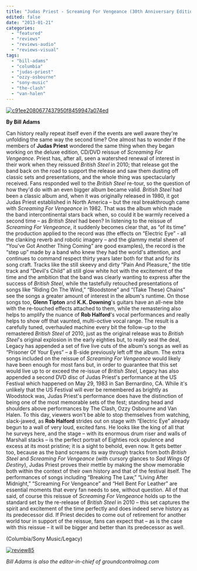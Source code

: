 ```yaml
---
title: "Judas Priest - Screaming For Vengeance (30th Anniversary Edition)"
edited: false
date: "2013-01-21"
categories:
  - "featured"
  - "reviews"
  - "reviews-audio"
  - "reviews-visual"
tags:
  - "bill-adams"
  - "columbia"
  - "judas-priest"
  - "ozzy-osbourne"
  - "sony-music"
  - "the-clash"
  - "van-halen"
---
```


[![c91ee2080677437950f8459947a074ed](http://www.hellbound.ca/wp-content/uploads/2013/01/c91ee2080677437950f8459947a074ed.jpg)](http://www.hellbound.ca/wp-content/uploads/2013/01/c91ee2080677437950f8459947a074ed.jpg)

**By Bill Adams**

Can history really repeat itself even if the events are well aware they're unfolding the same way the second time? One almost has to wonder if the members of **Judas Priest** wondered the same thing when they began working on the deluxe edition, CD/DVD reissue of _Screaming For Vengeance_. Priest has, after all, seen a watershed renewal of interest in their work when they reissued _British Steel_ in 2010; that release got the band back on the road to support the release and saw them dusting off classic sets and presentations, and the whole thing was spectacularly received. Fans responded well to the _British Steel_ re-tour, so the question of how they'd do with an even bigger album became valid. _British Steel_ had been a classic album and, when it was originally released in 1980, it got Judas Priest established in North America – but the real breakthrough came with _Screaming For Vengeance_ in 1982. That was the album which made the band intercontinental stars back when, so could it be warmly received a second time – as _British Steel_ had been? In listening to the reissue of _Screaming For Vengeance_, it suddenly becomes clear that, as “of its time” the production applied to the record was (the effects on “Electric Eye” - all the clanking reverb and robotic imagery – and the glammy metal sheen of “You've Got Another Thing Coming” are good examples), the record is the “step up” made by a band who knew they had the world's attention, and continues to command respect thirty years later both for that and for its song craft. Tracks like the still skeevy and dirty “Pain And Pleasure,” the title track and “Devil's Child” all still glow white hot with the excitement of the time and the ambition that the band was clearly wanting to express after the success of _British Steel_, while the tastefully retouched presentations of songs like “Riding On The Wind,” “Bloodstone” and “(Take These) Chains” see the songs a greater amount of interest in the album's runtime. On those songs too, **Glenn Tipton** and **K.K. Downing**'s guitars have an all-new bite with the re-touched effects attached to them, while the remastering also helps to amplify the nuance of **Rob Halford**'s vocal performances and really helps to show off that vaunted, multi-octive vocal range. The result is a carefully tuned, overhauled machine every bit the follow-up to the remastered _British Steel_ of 2010, just as the original release was to _British Steel_'s original explosion in the early eighties but, to really seal the deal, Legacy has appended a set of five live cuts of the album's songs as well as “Prisoner Of Your Eyes” – a B-side previously left off the album. The extra songs included on the reissue of _Screaming For Vengeance_ would likely have been enough for most fans but, in order to guarantee that this set would live up to or exceed the re-issue of _British Steel_, Legacy has also appended a second DVD disc of Judas Priest's performance at the US Festival which happened on May 29, 1983 in San Bernardino, CA. While it's unlikely that the US Festival will ever be remembered as brightly as Woodstock was, Judas Priest's performance does have the distinction of being one of the most memorable sets of the fest; standing head and shoulders above performances by The Clash, Ozzy Osbourne and Van Halen. To this day, viewers won't be able to stop themselves from watching, slack-jawed, as **Rob Halford** strides out on stage with “Electric Eye” already begun to a wall of very loud, excited fans. He looks like the king of all that he surveys here, and the stage – with its enormous drum riser and walls of Marshall stacks – is the perfect portrait of Eighties rock opulence and excess at its most pristine; it is a sight to behold, even now. It gets better too, because as the band screams its way through tracks from both _British Steel_ and _Screaming For Vengeance_ (with cursory glances to _Sad Wings Of Destiny_), Judas Priest proves their mettle by making the show memorable both within the context of their own history and that of the festival itself. The performances of songs including “Breaking The Law,” “Living After Midnight,” “Screaming For Vengeance” and “Hell Bent For Leather” are essential moments that every fan needs to see, without question. All of that said, of course this reissue of _Screaming For Vengeance_ holds up to the standard set by the re-release of _British Steel_ in 2010 – this set captures the spirit and excitement of the time perfectly and does indeed serve history as its predecessor did. If Priest decides to come out of retirement for another world tour in support of the reissue, fans can expect that – as is the case with this reissue – it will be bigger and better than its predecessor as well.

(Columbia/Sony Music/Legacy)

[![review85](http://www.hellbound.ca/wp-content/uploads/2009/08/review85.png)](http://www.hellbound.ca/wp-content/uploads/2009/08/review85.png)

_Bill Adams is also the editor-in-chief of groundcontrolmag.com_
